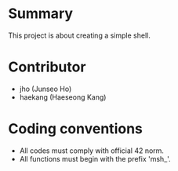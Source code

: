 # Summary
This project is about creating a simple shell.

# Contributor
* jho (Junseo Ho)
* haekang (Haeseong Kang)

# Coding conventions

* All codes must comply with official 42 norm.
* All functions must begin with the prefix 'msh_'.
